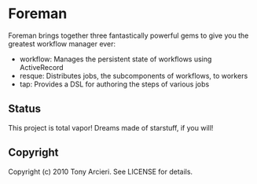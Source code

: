 Foreman
=======

Foreman brings together three fantastically powerful gems to give you the
greatest workflow manager ever:

* workflow: Manages the persistent state of workflows using ActiveRecord 
* resque: Distributes jobs, the subcomponents of workflows, to workers
* tap: Provides a DSL for authoring the steps of various jobs

Status
------

This project is total vapor! Dreams made of starstuff, if you will!

Copyright
---------

Copyright (c) 2010 Tony Arcieri. See LICENSE for details.
